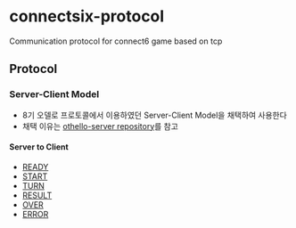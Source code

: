 # connectsix-protocol
Communication protocol for connect6 game based on tcp

## Protocol

### Server-Client Model

- 8기 오델로 프로토콜에서 이용하였던 Server-Client Model을 채택하여 사용한다
- 채택 이유는 [othello-server repository](https://github.com/umbum/othello-server)를 참고

#### Server to Client

- [READY](#READY)
- [START](#START)
- [TURN](#TURN)
- [RESULT](#RESULT)
- [OVER](#OVER)
- [ERROR](#ERROR)

